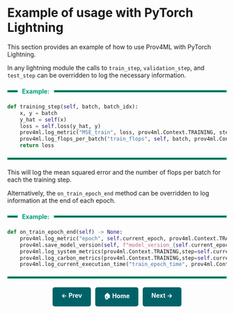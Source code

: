 
# Example of usage with PyTorch Lightning

This section provides an example of how to use Prov4ML with PyTorch Lightning.

In any lightning module the calls to `train_step`, `validation_step`, and `test_step` can be overridden to log the necessary information.

<div style="display: flex; align-items: center; margin: 20px 0;">
    <hr style="flex-grow: 0.05; border: 2px solid #009B77; margin: 0;">
    <span style="background: white; padding: 0 10px; font-weight: bold; color: #009B77;">Example:</span>
    <hr style="flex-grow: 1; border: 2px solid #009B77; margin: 0;">
</div>


```python
def training_step(self, batch, batch_idx):
    x, y = batch
    y_hat = self(x)
    loss = self.loss(y_hat, y)
    prov4ml.log_metric("MSE_train", loss, prov4ml.Context.TRAINING, step=self.current_epoch)
    prov4ml.log_flops_per_batch("train_flops", self, batch, prov4ml.Context.TRAINING,step=self.current_epoch)
    return loss
```


<hr style="border: 2px solid #009B77; margin: 20px 0;">

This will log the mean squared error and the number of flops per batch for each the training step.

Alternatively, the `on_train_epoch_end` method can be overridden to log information at the end of each epoch.

<div style="display: flex; align-items: center; margin: 20px 0;">
    <hr style="flex-grow: 0.05; border: 2px solid #009B77; margin: 0;">
    <span style="background: white; padding: 0 10px; font-weight: bold; color: #009B77;">Example:</span>
    <hr style="flex-grow: 1; border: 2px solid #009B77; margin: 0;">
</div>

```python
def on_train_epoch_end(self) -> None:
    prov4ml.log_metric("epoch", self.current_epoch, prov4ml.Context.TRAINING, step=self.current_epoch)
    prov4ml.save_model_version(self, f"model_version_{self.current_epoch}", prov4ml.Context.TRAINING, step=self.current_epoch)
    prov4ml.log_system_metrics(prov4ml.Context.TRAINING,step=self.current_epoch)
    prov4ml.log_carbon_metrics(prov4ml.Context.TRAINING,step=self.current_epoch)
    prov4ml.log_current_execution_time("train_epoch_time", prov4ml.Context.TRAINING, self.current_epoch)
```

<hr style="border: 2px solid #009B77; margin: 20px 0;">


<div style="display: flex; justify-content: center; gap: 10px; margin-top: 20px;">
    <a href="usage_pytorch.md" style="text-decoration: none; background-color: #006269; color: white; padding: 10px 20px; border-radius: 5px; font-weight: bold; transition: 0.3s;">← Prev</a>
    <a href="." style="text-decoration: none; background-color: #006269; color: white; padding: 10px 20px; border-radius: 5px; font-weight: bold; transition: 0.3s;">🏠 Home</a>
    <a href="usage_itwinAI_logger.md" style="text-decoration: none; background-color: #006269; color: white; padding: 10px 20px; border-radius: 5px; font-weight: bold; transition: 0.3s;">Next →</a>
</div>
